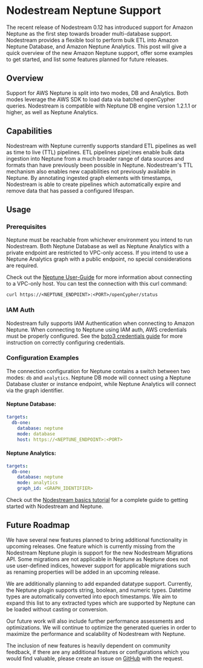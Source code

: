 # Nodestream Neptune Support

The recent release of Nodestream 0.12 has introduced support for Amazon Neptune as the first step towards broader multi-database support. Nodestream provides a flexible tool to perform bulk ETL into Amazon Neptune Database, and Amazon Neptune Analytics. This post will give a quick overview of the new Amazon Neptune support, offer some examples to get started, and list some features planned for future releases.

## Overview

Support for AWS Neptune is split into two modes, DB and Analytics. Both modes leverage the AWS SDK to load data via batched openCypher queries. Nodestream is compatible with Neptune DB engine version 1.2.1.1 or higher, as well as Neptune Analytics.

## Capabilities

Nodestream with Neptune currently supports standard ETL pipelines as well as time to live (TTL) pipelines. ETL pipelines pipel;ines enable bulk data ingestion into Neptune from a much broader range of data sources and formats than have previously been possible in Neptune. Nodestream's TTL mechanism also enables new capabilities not previously available in Neptune. By annotating ingested graph elements with timestamps, Nodestream is able to create pipelines which automatically expire and remove data that has passed a configured lifespan.

## Usage

### Prerequisites

Neptune must be reachable from whichever environment you intend to run Nodestream. Both Neptune Database as well as Neptune Analytics with a private endpoint are restricted to VPC-only access. If you intend to use a Neptune Analytics graph with a public endpoint, no special considerations are required.

Check out the [Neptune User-Guide](https://docs.aws.amazon.com/neptune/latest/userguide/get-started-connecting.html) for more information about connecting to a VPC-only host. You can test the connection with this curl command:

```shell
curl https://<NEPTUNE_ENDPOINT>:<PORT>/openCypher/status
```

### IAM Auth

Nodestream fully supports IAM Authentication when connecting to Amazon Neptune. When connecting to Neptune using IAM auth, AWS credentials must be properly configured. See the [boto3 credentials guide](https://boto3.amazonaws.com/v1/documentation/api/latest/guide/credentials.html#configuring-credentials) for more instruction on correctly configuring credentials.

### Configuration Examples

The connection configuration for Neptune contains a switch between two modes: `db` and `analytics`. Neptune DB mode will connect using a Neptune Database cluster or instance endpoint, while Neptune Analytics will connect via the graph identifier.

#### Neptune Database:

```yaml
targets:
  db-one:
    database: neptune
    mode: database
    host: https://<NEPTUNE_ENDPOINT>:<PORT>
```

#### Neptune Analytics:

```yaml
targets:
  db-one:
    database: neptune
    mode: analytics
    graph_id: <GRAPH_IDENTIFIER>
```

Check out the [Nodestream basics tutorial](../../../../../docs/category/tutorial---basics) for a complete guide to getting started with Nodestream and Neptune.

## Future Roadmap

We have several new features planned to bring additional functionality in upcoming releases. One feature which is currently missing from the Nodestream Neptune plugin is support for the new Nodestream Migrations API. Some migrations are not applicable in Neptune as Neptune does not use user-defined indices, however support for applicable migrations such as renaming properties will be added in an upcoming release.

We are additionally planning to add expanded datatype support. Currently, the Neptune plugin supports string, boolean, and numeric types. Datetime types are automatically converted into epoch timestamps. We aim to expand this list to any extracted types which are supported by Neptune can be loaded without casting or conversion.

Our future work will also include further performance assessments and optimizations. We will continue to optimize the generated queries in order to maximize the performance and scalability of Nodestream with Neptune.
 
The inclusion of new features is heavily dependent on community feedback, if there are any additional features or configurations which you would find valuable, please create an issue on [GitHub](https://github.com/nodestream-proj/nodestream-plugin-neptune/issues) with the request.
